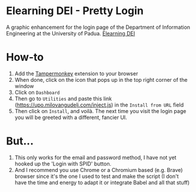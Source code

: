 # Elearning DEI - Pretty Login

A graphic enhancement for the login page of the Department of Information Engineering at the University of Padua. [Elearning DEI](https://elearning.dei.unipd.it)

# How-to

1. Add the [Tampermonkey](https://www.tampermonkey.net/) extension to your browser
2. When done, click on the icon that pops up in the top right corner of the window
3. Click on `Dashboard`
4. Then go to `Utilities` and paste this link (<https://upo.milovangudelj.com/inject.js>) in the `Install from URL` field
5. Then click on `Install`, and voilà. The next time you visit the login page you will be greeted with a different, fancier UI.

# But...

1. This only works for the email and password method, I have not yet hooked up the 'Login with SPID' button.
2. And I recommend you use Chrome or a Chromium based (e.g. Brave) browser since it's the one I used to test and make the script (I don't have the time and energy to adapt it or integrate Babel and all that stuff)
